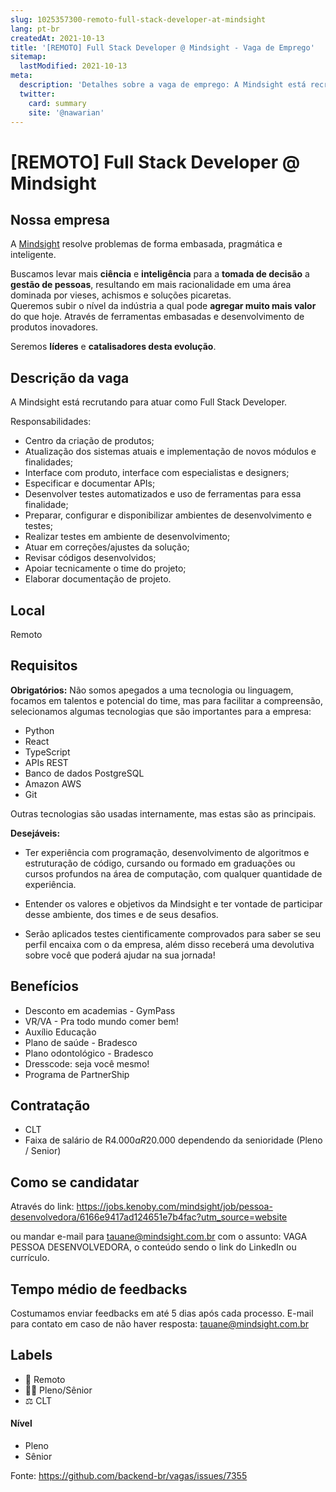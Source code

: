 ```yaml
---
slug: 1025357300-remoto-full-stack-developer-at-mindsight
lang: pt-br
createdAt: 2021-10-13
title: '[REMOTO] Full Stack Developer @ Mindsight - Vaga de Emprego'
sitemap:
  lastModified: 2021-10-13
meta:
  description: 'Detalhes sobre a vaga de emprego: A Mindsight está recrutando para atuar como Full Stack Developer.  Responsabilidades: - Centro da criação de produtos; - Atualização dos sistemas atuais e implementação de novos módulos e finalidades; - Interface com produto, interface com especialistas e designers; - Especificar e documentar APIs; - Desenvolver testes automatizados e uso de ferramentas para essa finalidade; - Preparar, configurar e disponibilizar ambientes de desenvolvimento e testes; - Realizar testes em ambiente de desenvolvimento; - Atuar em correções/ajustes da solução; - Revisar códigos desenvolvidos; - Apoiar tecnicamente o time do projeto; - Elaborar documentação de projeto.'
  twitter:
    card: summary
    site: '@nawarian'
---
```


# [REMOTO] Full Stack Developer @ Mindsight

## Nossa empresa

A [Mindsight](https://mindsight.com.br) resolve problemas de forma embasada, pragmática e inteligente. 
 
Buscamos levar mais **ciência** e **inteligência** para a **tomada de decisão** a **gestão de pessoas**, resultando em mais racionalidade em uma área dominada por vieses, achismos e soluções picaretas.  
Queremos subir o nível da indústria a qual pode **agregar muito mais valor** do que hoje. Através de ferramentas embasadas e desenvolvimento de produtos inovadores. 

Seremos **líderes** e **catalisadores desta evolução**.

## Descrição da vaga

A Mindsight está recrutando para atuar como Full Stack Developer. 

Responsabilidades:
- Centro da criação de produtos;
- Atualização dos sistemas atuais e implementação de novos módulos e finalidades;
- Interface com produto, interface com especialistas e designers;
- Especificar e documentar APIs;
- Desenvolver testes automatizados e uso de ferramentas para essa finalidade;
- Preparar, configurar e disponibilizar ambientes de desenvolvimento e testes;
- Realizar testes em ambiente de desenvolvimento;
- Atuar em correções/ajustes da solução;
- Revisar códigos desenvolvidos;
- Apoiar tecnicamente o time do projeto;
- Elaborar documentação de projeto. 

## Local

Remoto

## Requisitos

**Obrigatórios:**
Não somos apegados a uma tecnologia ou linguagem, focamos em talentos e potencial do time, mas para facilitar a compreensão, selecionamos algumas tecnologias que são importantes para a empresa:
- Python  
- React   
- TypeScript   
- APIs REST  
- Banco de dados PostgreSQL
- Amazon AWS  
- Git

Outras tecnologias são usadas internamente, mas estas são as principais.

**Desejáveis:**
- Ter experiência com programação, desenvolvimento de algoritmos e estruturação de código, cursando ou formado em graduações ou cursos profundos na área de computação, com qualquer quantidade de experiência.  

- Entender os valores e objetivos da Mindsight e ter vontade de participar desse ambiente, dos times e de seus desafios.  

- Serão aplicados testes cientificamente comprovados para saber se seu perfil encaixa com o da empresa, além disso receberá uma devolutiva sobre você que poderá ajudar na sua jornada! 

## Benefícios

- Desconto em academias - GymPass 
- VR/VA - Pra todo mundo comer bem! 
- Auxílio Educação
- Plano de saúde - Bradesco 
- Plano odontológico - Bradesco 
- Dresscode: seja você mesmo! 
- Programa de PartnerShip

## Contratação

- CLT
- Faixa de salário de R$4.000 a R$20.000 dependendo da senioridade (Pleno / Senior)

## Como se candidatar

Através do link: https://jobs.kenoby.com/mindsight/job/pessoa-desenvolvedora/6166e9417ad124651e7b4fac?utm_source=website 
 
ou mandar e-mail para tauane@mindsight.com.br com o assunto: VAGA PESSOA DESENVOLVEDORA, o conteúdo sendo o link do LinkedIn ou currículo.

## Tempo médio de feedbacks

Costumamos enviar feedbacks em até 5 dias após cada processo.
E-mail para contato em caso de não haver resposta: tauane@mindsight.com.br

## Labels
- 🏢 Remoto
- 👨🏻 Pleno/Sênior
- ⚖️ CLT

#### Nível
- Pleno
- Sênior

Fonte: https://github.com/backend-br/vagas/issues/7355